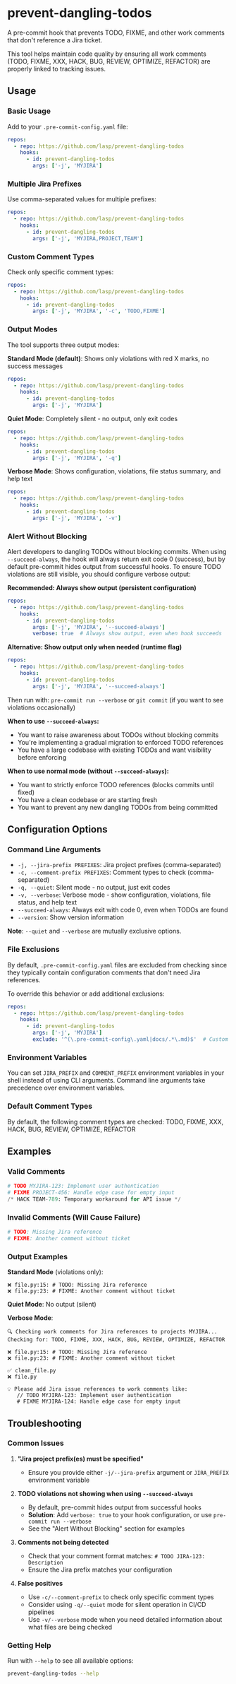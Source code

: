 # prevent-dangling-todos

A pre-commit hook that prevents TODO, FIXME, and other work comments that don't reference a Jira ticket.

This tool helps maintain code quality by ensuring all work comments (TODO, FIXME, XXX, HACK, BUG, REVIEW, OPTIMIZE, REFACTOR) are properly linked to tracking issues.

## Usage

### Basic Usage

Add to your `.pre-commit-config.yaml` file:

```yaml
repos:
  - repo: https://github.com/lasp/prevent-dangling-todos
    hooks:
      - id: prevent-dangling-todos
        args: ['-j', 'MYJIRA']
```

### Multiple Jira Prefixes

Use comma-separated values for multiple prefixes:

```yaml
repos:
  - repo: https://github.com/lasp/prevent-dangling-todos
    hooks:
      - id: prevent-dangling-todos
        args: ['-j', 'MYJIRA,PROJECT,TEAM']
```

### Custom Comment Types

Check only specific comment types:

```yaml
repos:
  - repo: https://github.com/lasp/prevent-dangling-todos
    hooks:
      - id: prevent-dangling-todos
        args: ['-j', 'MYJIRA', '-c', 'TODO,FIXME']
```

### Output Modes

The tool supports three output modes:

**Standard Mode (default)**: Shows only violations with red X marks, no success messages
```yaml
repos:
  - repo: https://github.com/lasp/prevent-dangling-todos
    hooks:
      - id: prevent-dangling-todos
        args: ['-j', 'MYJIRA']
```

**Quiet Mode**: Completely silent - no output, only exit codes
```yaml
repos:
  - repo: https://github.com/lasp/prevent-dangling-todos
    hooks:
      - id: prevent-dangling-todos
        args: ['-j', 'MYJIRA', '-q']
```

**Verbose Mode**: Shows configuration, violations, file status summary, and help text
```yaml
repos:
  - repo: https://github.com/lasp/prevent-dangling-todos
    hooks:
      - id: prevent-dangling-todos
        args: ['-j', 'MYJIRA', '-v']
```

### Alert Without Blocking

Alert developers to dangling TODOs without blocking commits. When using `--succeed-always`, the hook will always return exit code 0 (success), but by default pre-commit hides output from successful hooks. To ensure TODO violations are still visible, you should configure verbose output:

**Recommended: Always show output (persistent configuration)**
```yaml
repos:
  - repo: https://github.com/lasp/prevent-dangling-todos
    hooks:
      - id: prevent-dangling-todos
        args: ['-j', 'MYJIRA', '--succeed-always']
        verbose: true  # Always show output, even when hook succeeds
```

**Alternative: Show output only when needed (runtime flag)**
```yaml
repos:
  - repo: https://github.com/lasp/prevent-dangling-todos
    hooks:
      - id: prevent-dangling-todos
        args: ['-j', 'MYJIRA', '--succeed-always']
```
Then run with: `pre-commit run --verbose` or `git commit` (if you want to see violations occasionally)

**When to use `--succeed-always`:**
- You want to raise awareness about TODOs without blocking commits
- You're implementing a gradual migration to enforced TODO references
- You have a large codebase with existing TODOs and want visibility before enforcing

**When to use normal mode (without `--succeed-always`):**
- You want to strictly enforce TODO references (blocks commits until fixed)
- You have a clean codebase or are starting fresh
- You want to prevent any new dangling TODOs from being committed

## Configuration Options

### Command Line Arguments

- `-j, --jira-prefix PREFIXES`: Jira project prefixes (comma-separated)
- `-c, --comment-prefix PREFIXES`: Comment types to check (comma-separated)
- `-q, --quiet`: Silent mode - no output, just exit codes
- `-v, --verbose`: Verbose mode - show configuration, violations, file status, and help text
- `--succeed-always`: Always exit with code 0, even when TODOs are found
- `--version`: Show version information

**Note**: `--quiet` and `--verbose` are mutually exclusive options.

### File Exclusions

By default, `.pre-commit-config.yaml` files are excluded from checking since they typically contain configuration comments that don't need Jira references.

To override this behavior or add additional exclusions:

```yaml
repos:
  - repo: https://github.com/lasp/prevent-dangling-todos
    hooks:
      - id: prevent-dangling-todos
        args: ['-j', 'MYJIRA']
        exclude: '^(\.pre-commit-config\.yaml|docs/.*\.md)$'  # Custom exclusions
```

### Environment Variables

You can set `JIRA_PREFIX` and `COMMENT_PREFIX` environment variables in your shell instead of using CLI arguments. Command line arguments take precedence over environment variables.

### Default Comment Types

By default, the following comment types are checked:
TODO, FIXME, XXX, HACK, BUG, REVIEW, OPTIMIZE, REFACTOR

## Examples

### Valid Comments

```python
# TODO MYJIRA-123: Implement user authentication
# FIXME PROJECT-456: Handle edge case for empty input
/* HACK TEAM-789: Temporary workaround for API issue */
```

### Invalid Comments (Will Cause Failure)

```python
# TODO: Missing Jira reference
# FIXME: Another comment without ticket
```

### Output Examples

**Standard Mode** (violations only):
```
❌ file.py:15: # TODO: Missing Jira reference
❌ file.py:23: # FIXME: Another comment without ticket
```

**Quiet Mode**: No output (silent)

**Verbose Mode**:
```
🔍 Checking work comments for Jira references to projects MYJIRA... Checking for: TODO, FIXME, XXX, HACK, BUG, REVIEW, OPTIMIZE, REFACTOR

❌ file.py:15: # TODO: Missing Jira reference
❌ file.py:23: # FIXME: Another comment without ticket

✅ clean_file.py
❌ file.py

💡 Please add Jira issue references to work comments like:
   // TODO MYJIRA-123: Implement user authentication
   # FIXME MYJIRA-124: Handle edge case for empty input
```

## Troubleshooting

### Common Issues

1. **"Jira project prefix(es) must be specified"**
   - Ensure you provide either `-j/--jira-prefix` argument or `JIRA_PREFIX` environment variable

2. **TODO violations not showing when using `--succeed-always`**
   - By default, pre-commit hides output from successful hooks
   - **Solution**: Add `verbose: true` to your hook configuration, or use `pre-commit run --verbose`
   - See the "Alert Without Blocking" section for examples

3. **Comments not being detected**
   - Check that your comment format matches: `# TODO JIRA-123: Description`
   - Ensure the Jira prefix matches your configuration

4. **False positives**
   - Use `-c/--comment-prefix` to check only specific comment types
   - Consider using `-q/--quiet` mode for silent operation in CI/CD pipelines
   - Use `-v/--verbose` mode when you need detailed information about what files are being checked

### Getting Help

Run with `--help` to see all available options:

```bash
prevent-dangling-todos --help
```